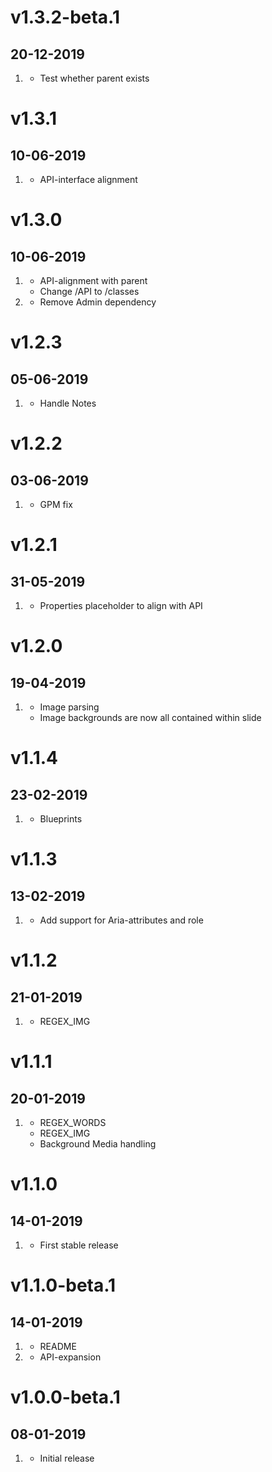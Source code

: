 # v1.3.2-beta.1
## 20-12-2019

1. [](#bugfix)
   - Test whether parent exists

# v1.3.1
## 10-06-2019

1. [](#bugfix)
   - API-interface alignment

# v1.3.0
## 10-06-2019

1. [](#new)
   - API-alignment with parent
   - Change /API to /classes
2. [](#improved)
   - Remove Admin dependency

# v1.2.3
## 05-06-2019

1. [](#new)
   - Handle Notes

# v1.2.2
## 03-06-2019

1. [](#improved)
   - GPM fix

# v1.2.1
## 31-05-2019

1. [](#improved)
   - Properties placeholder to align with API

# v1.2.0
## 19-04-2019

1. [](#improved)
   - Image parsing
   - Image backgrounds are now all contained within slide

# v1.1.4
## 23-02-2019

1. [](#improved)
   - Blueprints

# v1.1.3
## 13-02-2019

1. [](#improved)
   - Add support for Aria-attributes and role

# v1.1.2
## 21-01-2019

1. [](#improved)
   - REGEX_IMG

# v1.1.1
## 20-01-2019

1. [](#bugfix)
   - REGEX_WORDS
   - REGEX_IMG
   - Background Media handling

# v1.1.0
## 14-01-2019

1. [](#new)
   - First stable release

# v1.1.0-beta.1
## 14-01-2019

1. [](#improved)
   - README
2. [](#new)
   - API-expansion

# v1.0.0-beta.1
## 08-01-2019

1. [](#new)
   - Initial release
